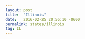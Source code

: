 ```yaml
---
layout: post
title:  "Illinois"
date:   2016-02-25 20:56:10 -0600
permalink: states/illinois
tag: IL
---
```

